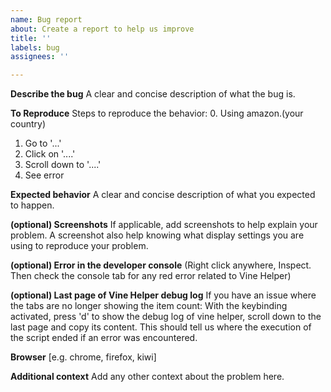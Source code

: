 ```yaml
---
name: Bug report
about: Create a report to help us improve
title: ''
labels: bug
assignees: ''

---
```


**Describe the bug**
A clear and concise description of what the bug is.

**To Reproduce**
Steps to reproduce the behavior:
0. Using amazon.(your country)
1. Go to '...'
2. Click on '....'
3. Scroll down to '....'
4. See error

**Expected behavior**
A clear and concise description of what you expected to happen.

**(optional) Screenshots**
If applicable, add screenshots to help explain your problem.
A screenshot also help knowing what display settings you are using to reproduce your problem.

**(optional) Error in the developer console**
(Right click anywhere, Inspect. Then check the console tab for any red error related to Vine Helper)

**(optional) Last page of Vine Helper debug log**
If you have an issue where the tabs are no longer showing the item count:
With the keybinding activated, press 'd' to show the debug log of vine helper, scroll down to the last page and copy its content. This should tell us where the execution of the script ended if an error was encountered.


**Browser**
 [e.g. chrome, firefox,  kiwi]
 
**Additional context**
Add any other context about the problem here.
